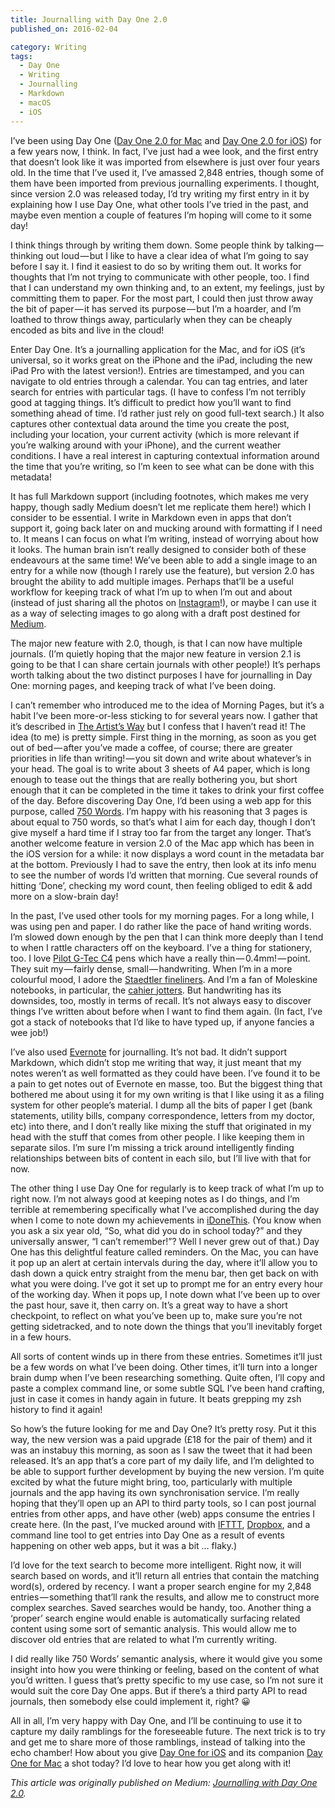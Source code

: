 ```yaml
---
title: Journalling with Day One 2.0
published_on: 2016-02-04

category: Writing
tags:
  - Day One
  - Writing
  - Journalling
  - Markdown
  - macOS
  - iOS
---
```

I’ve been using Day One ([Day One 2.0 for Mac][1] and [Day One 2.0 for iOS][2])
for a few years now, I think. In fact, I’ve just had a wee look, and the first
entry that doesn’t look like it was imported from elsewhere is just over four
years old. In the time that I’ve used it, I’ve amassed 2,848 entries, though
some of them have been imported from previous journalling experiments. I
thought, since version 2.0 was released today, I’d try writing my first entry
in it by explaining how I use Day One, what other tools I’ve tried in the
past, and maybe even mention a couple of features I’m hoping will come to it
some day!

[2]: https://geo.itunes.apple.com/gb/app/day-one-2-diary-+-journal/id1044867788?mt=8&uo=4&at=1010lbgm&ct=website
[1]: https://geo.itunes.apple.com/gb/app/day-one/id1055511498?mt=12&uo=4&at=1010lbgm&ct=website

I think things through by writing them down. Some people think by
talking — thinking out loud — but I like to have a clear idea of what I’m going
to say before I say it. I find it easiest to do so by writing them out. It
works for thoughts that I’m not trying to communicate with other people, too. I
find that I can understand my own thinking and, to an extent, my feelings, just
by committing them to paper. For the most part, I could then just throw away
the bit of paper — it has served its purpose — but I’m a hoarder, and I’m
loathed to throw things away, particularly when they can be cheaply encoded as
bits and live in the cloud!

Enter Day One. It’s a journalling application for the Mac, and for iOS (it’s
universal, so it works great on the iPhone and the iPad, including the new iPad
Pro with the latest version!). Entries are timestamped, and you can navigate to
old entries through a calendar. You can tag entries, and later search for
entries with particular tags. (I have to confess I’m not terribly good at
tagging things. It’s difficult to predict how you’ll want to find something
ahead of time. I’d rather just rely on good full-text search.) It also captures
other contextual data around the time you create the post, including your
location, your current activity (which is more relevant if you’re walking
around with your iPhone), and the current weather conditions. I have a real
interest in capturing contextual information around the time that you’re
writing, so I’m keen to see what can be done with this metadata!

It has full Markdown support (including footnotes, which makes me very happy,
though sadly Medium doesn’t let me replicate them here!) which I consider to be
essential. I write in Markdown even in apps that don’t support it, going back
later on and mucking around with formatting if I need to. It means I can focus
on what I’m writing, instead of worrying about how it looks. The human brain
isn’t really designed to consider both of these endeavours at the same time!
We’ve been able to add a single image to an entry for a while now (though I
rarely use the feature), but version 2.0 has brought the ability to add
multiple images. Perhaps that’ll be a useful workflow for keeping track of what
I’m up to when I’m out and about (instead of just sharing all the photos on
[Instagram][3]!), or maybe I can use it as a way of selecting images to go
along with a draft post destined for [Medium][4].

[4]: https://blog.woss.name/
[3]: https://instagram.com/mathie

The major new feature with 2.0, though, is that I can now have multiple
journals. (I’m quietly hoping that the major new feature in version 2.1 is
going to be that I can share certain journals with other people!) It’s perhaps
worth talking about the two distinct purposes I have for journalling in Day
One: morning pages, and keeping track of what I’ve been doing.

I can’t remember who introduced me to the idea of Morning Pages, but it’s a
habit I’ve been more-or-less sticking to for several years now. I gather that
it’s described in [The Artist’s Way][5] but I confess that I haven’t read it!
The idea (to me) is pretty simple. First thing in the morning, as soon as you
get out of bed — after you’ve made a coffee, of course; there are greater
priorities in life than writing! — you sit down and write about whatever’s in
your head. The goal is to write about 3 sheets of A4 paper, which is long
enough to tease out the things that are really bothering you, but short enough
that it can be completed in the time it takes to drink your first coffee of the
day. Before discovering Day One, I’d been using a web app for this purpose,
called [750 Words][6]. I’m happy with his reasoning that 3 pages is about equal
to 750 words, so that’s what I aim for each day, though I don’t give myself a
hard time if I stray too far from the target any longer. That’s another welcome
feature in version 2.0 of the Mac app which has been in the iOS version for a
while: it now displays a word count in the metadata bar at the bottom.
Previously I had to save the entry, then look at its info menu to see the
number of words I’d written that morning. Cue several rounds of hitting
‘Done’, checking my word count, then feeling obliged to edit & add more on a
slow-brain day!

[6]: http://750words.com/
[5]: http://www.amazon.co.uk/gp/product/0330343580/ref=as_li_tl?ie=UTF8&camp=1634&creative=19450&creativeASIN=0330343580&linkCode=as2&tag=wossname-21

In the past, I’ve used other tools for my morning pages. For a long while, I
was using pen and paper. I do rather like the pace of hand writing words. I’m
slowed down enough by the pen that I can think more deeply than I tend to when
I rattle characters off on the keyboard. I’ve a thing for stationery, too. I
love [Pilot G-Tec C4][7] pens which have a really thin — 0.4mm! — point. They
suit my — fairly dense, small — handwriting. When I’m in a more colourful mood,
I adore the [Staedtler fineliners][8]. And I’m a fan of Moleskine notebooks, in
particular, the [cahier jotters][9]. But handwriting has its downsides, too,
mostly in terms of recall. It’s not always easy to discover things I’ve written
about before when I want to find them again. (In fact, I’ve got a stack of
notebooks that I’d like to have typed up, if anyone fancies a wee job!)

[9]: http://www.amazon.co.uk/gp/product/8862931018/ref=as_li_tl?ie=UTF8&camp=1634&creative=19450&creativeASIN=8862931018&linkCode=as2&tag=wossname-21
[8]: ttp://www.amazon.co.uk/gp/product/B000SHSN04/ref=as_li_tl?ie=UTF8&camp=1634&creative=19450&creativeASIN=B000SHSN04&linkCode=as2&tag=wossname-21
[7]: http://www.amazon.co.uk/gp/product/B000SHVZYK/ref=as_li_tl?ie=UTF8&camp=1634&creative=19450&creativeASIN=B000SHVZYK&linkCode=as2&tag=wossname-21

I’ve also used [Evernote][10] for journalling. It’s not bad. It didn’t support
Markdown, which didn’t stop me writing that way, it just meant that my notes
weren’t as well formatted as they could have been. I’ve found it to be a pain
to get notes out of Evernote en masse, too. But the biggest thing that bothered
me about using it for my own writing is that I like using it as a filing system
for other people’s material. I dump all the bits of paper I get (bank
statements, utility bills, company correspondence, letters from my doctor,
etc) into there, and I don’t really like mixing the stuff that originated in
my head with the stuff that comes from other people. I like keeping them in
separate silos. I’m sure I’m missing a trick around intelligently finding
relationships between bits of content in each silo, but I’ll live with that
for now.

[10]: http://www.evernote.com/

The other thing I use Day One for regularly is to keep track of what I’m up to
right now. I’m not always good at keeping notes as I do things, and I’m
terrible at remembering specifically what I’ve accomplished during the day when
I come to note down my achievements in [iDoneThis][11]. (You know when you ask
a six year old, “So, what did you do in school today?” and they universally
answer, “I can’t remember!”? Well I never grew out of that.) Day One has this
delightful feature called reminders. On the Mac, you can have it pop up an
alert at certain intervals during the day, where it’ll allow you to dash down a
quick entry straight from the menu bar, then get back on with what you were
doing. I’ve got it set up to prompt me for an entry every hour of the working
day. When it pops up, I note down what I’ve been up to over the past hour, save
it, then carry on. It’s a great way to have a short checkpoint, to reflect on
what you’ve been up to, make sure you’re not getting sidetracked, and to note
down the things that you’ll inevitably forget in a few hours.

[11]: http://www.idonethis.com/

All sorts of content winds up in there from these entries. Sometimes it’ll just
be a few words on what I’ve been doing. Other times, it’ll turn into a longer
brain dump when I’ve been researching something. Quite often, I’ll copy and
paste a complex command line, or some subtle SQL I’ve been hand crafting, just
in case it comes in handy again in future. It beats grepping my zsh history to
find it again!

So how’s the future looking for me and Day One? It’s pretty rosy. Put it this
way, the new version was a paid upgrade (£18 for the pair of them) and it was
an instabuy this morning, as soon as I saw the tweet that it had been released.
It’s an app that’s a core part of my daily life, and I’m delighted to be able
to support further development by buying the new version. I’m quite excited by
what the future might bring, too, particularly with multiple journals and the
app having its own synchronisation service. I’m really hoping that they’ll open
up an API to third party tools, so I can post journal entries from other apps,
and have other (web) apps consume the entries I create here. (In the past, I’ve
mucked around with [IFTTT][12], [Dropbox][13], and a command line tool to get
entries into Day One as a result of events happening on other web apps, but it
was a bit … flaky.)

[13]: https://db.tt/Ys3ijmdX
[12]: http://ifttt.com/

I’d love for the text search to become more intelligent. Right now, it will
search based on words, and it’ll return all entries that contain the matching
word(s), ordered by recency. I want a proper search engine for my 2,848
entries — something that’ll rank the results, and allow me to construct more
complex searches. Saved searches would be handy, too. Another thing a ‘proper’
search engine would enable is automatically surfacing related content using
some sort of semantic analysis. This would allow me to discover old entries
that are related to what I’m currently writing.

I did really like 750 Words’ semantic analysis, where it would give you some
insight into how you were thinking or feeling, based on the content of what
you’d written. I guess that’s pretty specific to my use case, so I’m not sure
it would suit the core Day One apps. But if there’s a third party API to read
journals, then somebody else could implement it, right? 😀

All in all, I’m very happy with Day One, and I’ll be continuing to use it to
capture my daily ramblings for the foreseeable future. The next trick is to try
and get me to share more of those ramblings, instead of talking into the echo
chamber! How about you give [Day One for iOS][14] and its companion [Day One
for Mac][15] a shot today? I’d love to hear how you get along with it!

[15]: https://geo.itunes.apple.com/gb/app/day-one/id1055511498?mt=12&uo=4&at=1010lbgm&ct=website
[14]: https://geo.itunes.apple.com/gb/app/day-one-2-diary-+-journal/id1044867788?mt=8&uo=4&at=1010lbgm&ct=website

*This article was originally published on Medium:
[Journalling with Day One 2.0](https://blog.woss.name/journalling-with-day-one-2-0-962acb18950f).*
